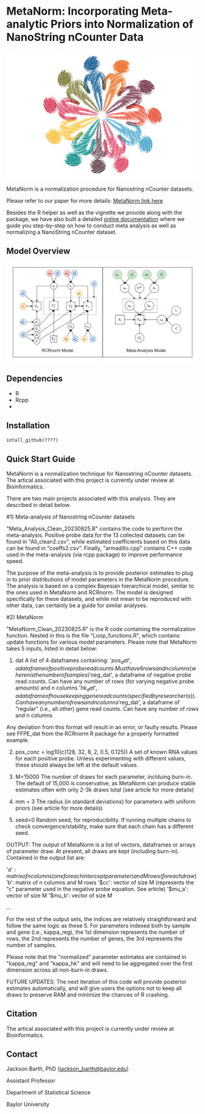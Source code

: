 # MetaNorm: Incorporating Meta-analytic Priors into Normalization of NanoString nCounter Data

![Logo](/assets/logo.png)

MetaNorm is a normalization procedure for Nanostring nCounter datasets. 

Please refer to our paper for more details: [MetaNorm link here](www.google.com)

Besides the R helper as well as the vignette we provide along with the package, we have also built a detailed [online documentation](https://pmtnet-omni-document.readthedocs.io/en/latest/) where we guide you step-by-step on how to conduct meta analysis as well as normalizing a NanoString nCounter dataset.

## Model Overview 
![Model Overview](/assets/model.png)

## Dependencies 
- R
- Rcpp
- 

## Installation
```shell
intall_github(????)
```

## Quick Start Guide 


MetaNorm is a normalization technique for Nanostring nCounter datasets. The artical associated with this project is currently under review at Bioinformatics.

There are two main projects associated with this analysis. They are described in detail below.

#1) Meta-analysis of Nanostring nCounter datasets

"Meta_Analysis_Clean_20230825.R" contains the code to perform the meta-analysis. Positive probe data for the 13 collected datasets can be found in 
"All_clean2.csv", while estimated coefficients based on this data can be found in "coeffs2.csv". Finally, "armadillo.cpp" contains C++ code used in 
the meta-analysis (via rcpp package) to improve performance speed.

The purpose of the meta-analysis is to provide posterior estimates to plug in to prior distributions of model parameters in the MetaNorm procedure.
The analysis is based on a complex Bayesian hierarchical model, similar to the ones used in MetaNorm and RCRnorm. The model is designed specifically
for these datasets, and while not mean to be reproduced with other data, can certainly be a guide for similar analyses.

#2) MetaNorm

"MetaNorm_Clean_20230825.R" is the R code containing the normalization function. Nested in this is the file "Loop_functions.R", which contains update
functions for various model parameters. Please note that MetaNorm takes 5 inputs, listed in detail below:

1) dat
A list of 4 dataframes containing:
'$pos_dat', a dataframe of positive probe read counts. Must have 6 rows and n columns (where n is the number of samples)
'$neg_dat', a dataframe of negative probe read counts. Can have any number of rows (for varying negative probe amounts) and n columns
'$hk_dat', a dataframe of housekeeping gene read counts (specified by researcher(s)). Can have any number of rows and n columns
'$reg_dat', a dataframe of "regular" (i.e., all other) gene read counts. Can have any number of rows and n columns

Any deviation from this format will result in an error, or faulty results. Please see FFPE_dat from the RCRnorm R package for a properly formatted example.

2) pos_conc = log10(c(128, 32, 8, 2, 0.5, 0.125))
A set of known RNA values for each positive probe. Unless experimenting with different values, these should always be left at the default values.

3) M=15000 
The number of draws for each parameter, inclduing burn-in. The default of 15,000 is conservative, as MetaNorm can produce stable estimates often with
only 2-3k draws total (see article for more details)

4) mm = 3 
The radius (in standard deviations) for parameters with uniform priors (see article for more details)

5) seed=0
Random seed, for reproducibility. If running multiple chains to check convergence/stability, make sure that each chain has a different seed.

OUTPUT: The output of MetaNorm is a list of vectors, dataframes or arrays of parameter draw. At present, all draws are kept (including burn-in). Contained
in the output list are:

'$a': matrix of n columns (one for each intercept parameter) and M rows (for each draw)
'$b': matrix of n columns and M rows
'$cc': vector of size M (represents the "c" parameter used in the negative probe equation. See article)
'$mu_a': vector of size M
'$mu_b': vector of size M

...

For the rest of the output sets, the indices are relatively straightforward and follow the same logic as these 5. For parameters indexed both by sample
and gene (i.e., kappa_reg), the 1st dimension represents the number of rows, the 2nd represents the number of genes, the 3rd represents the number of samples.

Please note that the "normalized" parameter estimates are contained in "kappa_reg" and "kappa_hk" and will need to be aggregated over the first dimension
across all non-burn-in draws.


FUTURE UPDATES: The next iteration of this code will provide posterior estimates automatically, and will give users the options not to keep all draws to 
preserve RAM and minimize the chances of R crashing.

## Citation
The artical associated with this project is currently under review at Bioinformatics.

## Contact 
Jackson Barth, PhD (jackson_barth@baylor.edu)

Assistant Professor

Department of Statistical Science

Baylor University 

